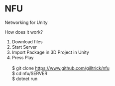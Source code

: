 # NFU
Networking for Unity

How does it work?

1) Download files 
2) Start Server
3) Import Package in 3D Project in Unity
4) Press Play<br><br>
  $ git clone https://www.github.com/gilltrick/nfu<br>
  $ cd nfu/SERVER<br>
  $ dotnet run<br>
